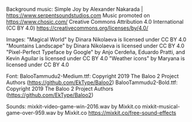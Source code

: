 Background music: Simple Joy by Alexander Nakarada |
https://www.serpentsoundstudios.com Music promoted on
https://www.chosic.com/ Creative Commons Attribution 4.0 International
(CC BY 4.0) https://creativecommons.org/licenses/by/4.0/

Images: "Magical World" by Dinara Nikolaeva is licensed under CC BY 4.0
"Mountains Landscape" by Dinara Nikolaeva is licensed under CC BY 4.0
"Pixel-Perfect Typeface by Google" by Anjo Cerdeña, Eduardo Pratti, and
Kevin Aguilar is licensed under CC BY 4.0 "Weather icons" by Maryana is
licensed under CC BY 4.0

Font: BalooTammudu2-Medium.ttf: Copyright 2019 The Baloo 2 Project
Authors (https://github.com/EkType/Baloo2) BalooTammudu2-Bold.ttf:
Copyright 2019 The Baloo 2 Project Authors
(https://github.com/EkType/Baloo2)

Sounds: mixkit-video-game-win-2016.wav by Mixkit.co
mixkit-musical-game-over-959.wav by Mixkit.co
https://mixkit.co/free-sound-effects
